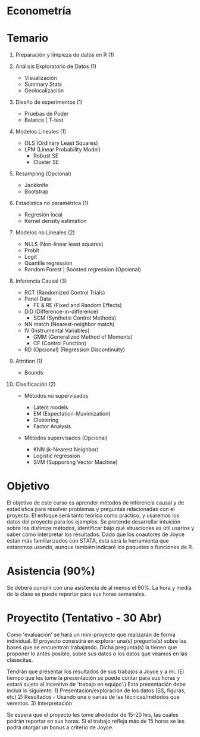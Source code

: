# Econometría


# Temario

1. Preparación y limpieza de datos en R  (1)

2. Análisis Exploratorio de Datos (1)
	- Visualización
	- Summary Stats
	- Geolocalización

3. Diseño de experimentos  (1)
	- Pruebas de Poder 
	- Balance | T-test 

4. Modelos Lineales (1)
	- OLS  	 (Ordinary Least Squares)
	- LPM	 (Linear Probability Model)
		- Robust SE 
		- Cluster SE 

5. Resampling (Opcional) 
	- Jackknife
	- Bootstrap 
	
6. Estadística no paramétrica (1)
	- Regresión local
	- Kernel density estimation

7. Modelos no Lineales (2)
	- NLLS (Non-linear least squares)
	- Probit  
	- Logit  
	- Quantile regression 
	- Random Forest | Boosted regression  (Opcional)

8. Inferencia Causal (3)
	- RCT (Randomized Control Trials)
	- Panel Data 
		- FE & RE (Fixed and Random Effects)
	- DiD (Difference-in-difference)
		- SCM (Synthetic Control Methods)
	- NN match (Nearest-neighbor match)
	- IV (Instrumental Variables)
		- GMM (Generalized Method of Moments)
		- CF (Control Function)
	- RD (Opcional) (Regression Discontinuity)
	
9. Attrition (1)
	- Bounds

10. Clasificación  (2)
	- Métodos no supervisados
		- Latent models 
		- EM (Expectation-Maximization)
		- Clustering
		- Factor Analysis

	- Métodos supervisados (Opcional)
		- KNN (k-Nearest Neighbor)
		- Logistic regression
		- SVM (Supporting Vector Machine)


# Objetivo
El objetivo de este curso es aprender métodos de inferencia causal y de estadística para resolver problemas y preguntas relacionadas con el proyecto. El enfoque será tanto teórico como práctico, y usaremos los datos del proyecto para los ejemplos. Se pretende desarrollar intuición sobre los distintos métodos, identificar bajo qué situaciones es útil usarlos y saber cómo interpretar los resultados. Dado que los coautores de Joyce están más familiarizados con STATA, ésta será la herramienta que estaremos usando, aunque también indicaré los paquetes o funciones de R. 


# Asistencia (90%)
Se deberá cumplir con una asistencia de al menos el 90%. La hora y media de la clase se puede reportar para sus horas semanales. 


# Proyectito (Tentativo - 30 Abr)
Como 'evaluación' se hará un mini-proyecto que realizarán de forma individual. El proyecto consistirá en explorar una(s) pregunta(s) sobre las bases que se encuentran trabajando.  Dicha pregunta(s) la tienen que proponer lo antes posible, sobre sus datos o los datos que veamos en las clasecitas. 

Tendrán que presentar los resultados de sus trabajos a Joyce y a mí. (El tiempo que les tome la presentación se puede contar para sus horas y estará sujeto al incentivo de 'trabajo en equipo'.) Esta presentación debe incluir lo siguiente:
	1) Presentación/exploración de los datos (SS, figuras, etc)
	2) Resultados - Usando una o varias de las técnicas/métodos que veremos.
	3) Interpretación

Se espera que el proyecto les tome alrededor de 15-20 hrs, las cuales podrán reportar en sus horas. Si el trabajo refleja más de 15 horas se les podrá otorgar un bonus a criterio de Joyce.	



